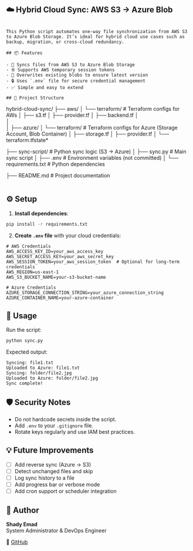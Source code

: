 ## ☁️ Hybrid Cloud Sync: AWS S3 → Azure Blob
```

This Python script automates one-way file synchronization from AWS S3 to Azure Blob Storage. It’s ideal for hybrid cloud use cases such as backup, migration, or cross-cloud redundancy.

## 📦 Features

- 🔄 Syncs files from AWS S3 to Azure Blob Storage
- 🌐 Supports AWS temporary session tokens
- 📝 Overwrites existing blobs to ensure latest version
- 🔒 Uses `.env` file for secure credential management
- ✅ Simple and easy to extend

## 📁 Project Structure

```
hybrid-cloud-sync/
├── aws/
│   └── terraform/                  # Terraform configs for AWs
│       ├── s3.tf
│       ├── provider.tf
│       ├── backend.tf
│       
│    
│
├── azure/
│   └── terraform/                 # Terraform configs for Azure (Storage Account, Blob Container)
│       ├── storage.tf
│       ├── provider.tf
│       └── terraform.tfstate*

├── sync-script/                  # Python sync logic (S3 → Azure)
│   ├── sync.py                   # Main sync script
│   ├── .env                      # Environment variables (not committed)
│   └── requirements.txt          # Python dependencies

├── README.md                     # Project documentation
```

```

## ⚙️ Setup

1. **Install dependencies**:

```bash
pip install -r requirements.txt
```

2. **Create `.env` file** with your cloud credentials:

```dotenv
# AWS Credentials
AWS_ACCESS_KEY_ID=your_aws_access_key
AWS_SECRET_ACCESS_KEY=your_aws_secret_key
AWS_SESSION_TOKEN=your_aws_session_token  # Optional for long-term credentials
AWS_REGION=us-east-1
AWS_S3_BUCKET_NAME=your-s3-bucket-name

# Azure Credentials
AZURE_STORAGE_CONNECTION_STRING=your_azure_connection_string
AZURE_CONTAINER_NAME=your-azure-container
```

## 🚀 Usage

Run the script:

```bash
python sync.py
```

Expected output:

```
Syncing: file1.txt
Uploaded to Azure: file1.txt
Syncing: folder/file2.jpg
Uploaded to Azure: folder/file2.jpg
Sync complete!
```

## 🛡️ Security Notes

- Do not hardcode secrets inside the script.
- Add `.env` to your `.gitignore` file.
- Rotate keys regularly and use IAM best practices.

## 💡 Future Improvements

- [ ] Add reverse sync (Azure → S3)
- [ ] Detect unchanged files and skip
- [ ] Log sync history to a file
- [ ] Add progress bar or verbose mode
- [ ] Add cron support or scheduler integration

## 👤 Author

**Shady Emad**  
System Administrator & DevOps Engineer  

🔗 [GitHub](https://github.com/shadyemad2) 
